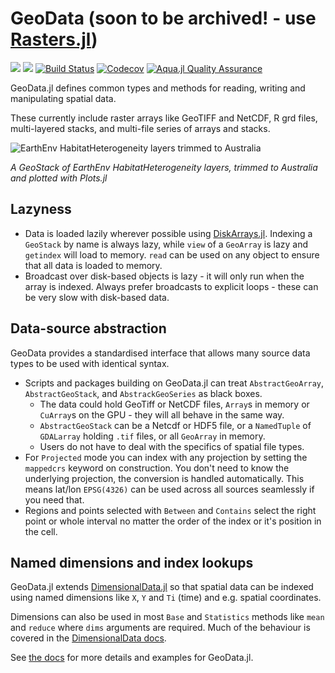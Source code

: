 # GeoData (soon to be archived! - use [Rasters.jl](https://github.com/rafaqz/Rasters.jl))

[![](https://img.shields.io/badge/docs-stable-blue.svg)](https://rafaqz.github.io/GeoData.jl/stable)
[![](https://img.shields.io/badge/docs-dev-blue.svg)](https://rafaqz.github.io/GeoData.jl/dev)
[![Build Status](https://travis-ci.com/rafaqz/GeoData.jl.svg?branch=master)](https://travis-ci.com/rafaqz/GeoData.jl)
[![Codecov](https://codecov.io/gh/rafaqz/GeoData.jl/branch/master/graph/badge.svg)](https://codecov.io/gh/rafaqz/GeoData.jl)
[![Aqua.jl Quality Assurance](https://img.shields.io/badge/Aquajl-%F0%9F%8C%A2-aqua.svg)](https://github.com/JuliaTesting/Aqua.jl)

GeoData.jl defines common types and methods for reading, writing and
manipulating spatial data. 

These currently include raster arrays like GeoTIFF and NetCDF, R grd files, 
multi-layered stacks, and multi-file series of arrays and stacks. 

![EarthEnv HabitatHeterogeneity layers trimmed to Australia](https://rafaqz.github.io/GeoData.jl/stable/trim_example_after.png)

_A GeoStack of EarthEnv HabitatHeterogeneity layers, trimmed to Australia and plotted with Plots.jl_


## Lazyness

- Data is loaded lazily wherever possible using
  [DiskArrays.jl](https://github.com/meggart/DiskArrays.jl). Indexing a
  `GeoStack` by name is always lazy, while `view` of a `GeoArray` is lazy and
  `getindex` will load to memory. `read` can be used on any object to ensure
  that all data is loaded to memory.
- Broadcast over disk-based objects is lazy - it will only run when the array is
  indexed. Always prefer broadcasts to explicit loops - these can be very slow
  with disk-based data.

## Data-source abstraction

GeoData provides a standardised interface that allows many source data types to
be used with identical syntax.

- Scripts and packages building on GeoData.jl can treat `AbstractGeoArray`,
  `AbstractGeoStack`, and `AbstrackGeoSeries` as black boxes.
  - The data could hold GeoTiff or NetCDF files, `Array`s in memory or
    `CuArray`s on the GPU - they will all behave in the same way.
  - `AbstractGeoStack` can be a Netcdf or HDF5 file, or a `NamedTuple` of
    `GDALarray` holding `.tif` files, or all `GeoArray` in memory.
  - Users do not have to deal with the specifics of spatial file types.
- For `Projected` mode you can index with any projection by setting the
  `mappedcrs` keyword on construction. You don't need to know the underlying
  projection, the conversion is handled automatically. This means lat/lon
  `EPSG(4326)` can be used across all sources seamlessly if you need that.
- Regions and points selected with `Between` and `Contains` select the right
  point or whole interval no matter the order of the index or it's position in
  the cell.

## Named dimensions and index lookups

GeoData.jl extends
[DimensionalData.jl](https://github.com/rafaqz/DimensionalData.jl) so that
spatial data can be indexed using named dimensions like `X`, `Y` and `Ti` (time)
and e.g. spatial coordinates.

Dimensions can also be used in most `Base` and `Statistics` methods like `mean`
and `reduce` where `dims` arguments are required. Much of the behaviour is
covered in the [DimensionalData
docs](https://rafaqz.github.io/DimensionalData.jl/stable/).

See [the docs](https://rafaqz.github.io/GeoData.jl/stable) for more details and
examples for GeoData.jl.
